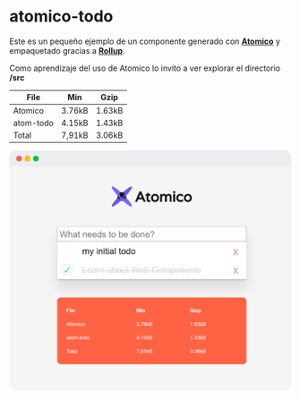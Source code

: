 # atomico-todo

Este es un pequeño ejemplo de un componente generado con [**Atomico**](https://github.com/uppercod/atomico) y empaquetado gracias a [**Rollup**](https://rollupjs.org/guide/en).

Como aprendizaje del uso de Atomico lo invito a ver explorar el directorio **/src**

|File|Min|Gzip|
|----|---|----|
|Atomico|	3.76kB|	1.63kB|
|atom-todo|	4.15kB|	1.43kB|
|Total|	7,91kB|	3.06kB|

[![Imagen](static/preview.png)](https://uppercod.github.io/atomico-todo)


